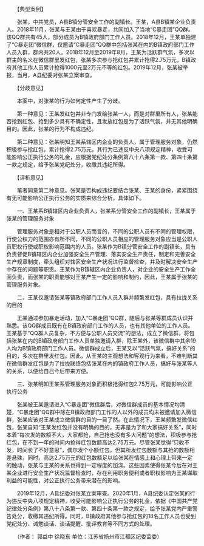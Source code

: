 　　【典型案例】

　　张某，中共党员，A县B镇分管安全工作的副镇长。王某，A县B镇某企业负责人。2018年11月，张某与王某由于喜欢暴走，共同加入了当地“C暴走团”QQ群。该QQ群共有45人，部分成员为B镇政府部门工作人员。2018年12月，王某单独建了“C暴走团”微信群，仅邀请“C暴走团”QQ群中包括张某在内的B镇政府部门工作人员入群，群内共20人。2018年12月至2019年8月，王某为活跃群气氛，多次以群主的名义在微信群里发红包，张某多次参与抢红包并累计抢得2.75万元，B镇政府其他工作人员累计抢得1000元至2万元不等的红包。2019年12月，张某被举报，当月，A县纪委对张某立案审查。

　　【分歧意见】

　　本案中，对张某的行为如何定性产生了分歧。

　　第一种意见：王某发红包并非专门发给张某一人，而是对群里所有人，张某能否抢到红包、抢到多少具有不确定性，且发放红包是为了活跃气氛，并无其他明确目的。因此，张某的行为不构成违纪。

　　第二种意见：张某明知王某系辖区内企业的负责人，属于管理服务对象，仍然积极参与抢红包，累计抢得2.75万元，其行为已违反中央八项规定精神，收受可能影响公正执行公务的礼金，应根据党纪处分条例第八十八条第一款、第四十条第一款之规定，给予张某党纪处分，收缴其违纪所得。

　　【评析意见】

　　笔者同意第二种意见。张某是否构成违纪要结合张某、王某的身份，紧紧围绕有无可能影响公正执行公务的实质来综合分析，具体如下。

　　一、王某系B镇辖区内企业负责人，张某系分管安全工作的副镇长，王某属于张某的管理服务对象

　　管理服务对象是相对于公职人员而言的，不同的公职人员有不同的管理权限，行使公权力的范围亦有所不同，不同的公职人员相应的管理服务对象应当是公职人员职权行使或职权影响范围内的人员。张某作为B镇分管安全工作的副镇长，具有负责督促B镇辖区内企业加强安全生产管理、落实安全生产责任，制定和完善安全生产规章制度，牵头组织对辖区安全生产状况进行监督检查，并及时解决安全生产中存在的问题等职责。王某作为B镇辖区内企业负责人，对企业的安全生产工作全面负责，而张某的职责能够对王某产生一定的影响和制约，因此，王某属于张某的管理服务对象。

　　二、王某仅邀请张某等镇政府部门工作人员入群并频繁发红包，具有拉拢关系的目的

　　王某通过参加暴走活动，加入“C暴走团”QQ群，随后与张某等群成员认识并熟悉。该QQ群成员既有在B镇政府部门工作的人员，也有其他单位的工作人员。王某基于“QQ群人员复杂，不方便与公职人员交流”的想法，成立了微信群，将包括张某在内的B镇政府部门工作人员单独邀请入群，除王某外，该微信群中其余19人均为B镇政府部门工作人员。微信群成立后，王某又以“活跃气氛，搞好关系”的目的，多次在群里发红包。因此，从王某的主观想法和客观行为来看，不难判断其在微信群发红包是为了拉拢联络包括张某在内的镇政府工作人员，搞好与张某等人的关系，以便给自己今后带来方便。

　　三、张某明知王某系管理服务对象而积极抢得红包2.75万元，可能影响公正执行公务

　　张某被王某邀请进入“C暴走团”微信群后，对微信群成员的基本情况均清楚，“C暴走团”QQ群中除在B镇政府部门工作的人以外的成员均未被邀请加入微信群，张某应该对王某成立微信群的目的一目了然。在此情况下，王某频繁发微信红包，张某自知“王某发红包并没有明确的目的，无非是为了和大家搞好关系”，同时本着“每次发的数额不大，大家都抢，自己抢也没有多大问题”的想法，积极参与抢红包，在不到一年的时间内抢得红包数额高达2.75万元。尽管张某觉得“只收不发，时间长了不好意思”，偶尔发个小额红包，但其所发红包数额与其抢的数额相差悬殊，同时，高达2.75万元的红包数额足以给张某在情感上和心理上带来一定的触动，张某与王某的关系也得到一定程度的加深。这些因素使得张某今后在对王某企业进行安全生产状况监督检查时，存在利用职务便利或者职权影响为王某谋取利益的可能性，对公正执行公务带来潜在的影响。

　　2019年12月，A县纪委对张某立案审查。2020年1月，A县纪委认定张某的行为违反中央八项规定精神，收受可能影响公正执行公务的礼金，依据《中国共产党纪律处分条例》第八十八条第一款、第四十条第一款之规定，给予张某党内严重警告处分，收缴其违纪所得。同时，B镇政府其他参与抢红包的18名工作人员也受到党纪处分、诫勉谈话、谈话提醒、批评教育等不同方式的处理。

　　（作者： 郭益中 徐晓东 单位：江苏省扬州市江都区纪委监委）